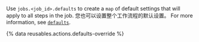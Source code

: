 Use `jobs.<job_id>.defaults` to create a `map` of default settings that will apply to all steps in the job. 您也可以设置整个工作流程的默认设置。 For more information, see [`defaults`](/actions/using-workflows/workflow-syntax-for-github-actions#defaults).

{% data reusables.actions.defaults-override %}
